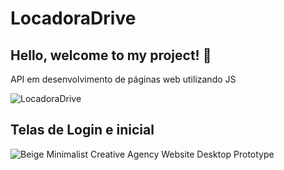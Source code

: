 # LocadoraDrive

## Hello, welcome to my project! 🚀

API em desenvolvimento de páginas web utilizando JS

![LocadoraDrive](https://github.com/user-attachments/assets/0dcbbb15-cb00-45e9-b0d6-a8607851bc44)

## Telas de Login e inicial

![Beige Minimalist Creative Agency Website Desktop Prototype](https://github.com/user-attachments/assets/0c6f7d38-12fe-41af-9c6d-9c57f2232a2e)
